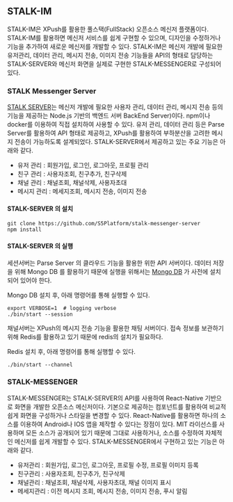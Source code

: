 ## STALK-IM

STALK-IM은 XPush를 활용한 풀스택(FullStack) 오픈소스 메신저 플랫폼이다. STALK-IM를 활용하면 메신저 서비스를 쉽게 구현할 수 있으며, 디자인을 수정하거나 기능을 추가하여 새로운 메신저를 개발할 수 있다. STALK-IM은 메신저 개발에 필요한 유저관리, 데이터 관리, 메시지 전송, 이미지 전송 기능들을 API의 형태로 담당하는 STALK-SERVER와 메신저 화면을 실제로 구현한 STALK-MESSENGER로 구성되어 있다.

###	STALK Messenger Server
[STALK SERVER](https://github.com/S5Platform/stalk-messenger-server)는 메신저 개발에 필요한 사용자 관리, 데이터 관리, 메시지 전송 등의 기능을 제공하는 Node.js 기반의 백엔드 서버 BackEnd Server)이다. npm이나 docker를 이용하여 직접 설치하여 사용할 수 있다. 유저 관리, 데이터 관리 등은 Parse Server를 활용하여 API 형태로 제공하고, XPush를 활용하여 부하분산을 고려한 메시지 전송이 가능하도록 설계되었다. STALK-SERVER에서 제공하고 있는 주요 기능은 아래와 같다.

-	유저 관리 : 회원가입, 로그인, 로그아웃, 프로필 관리
-	친구 관리 : 사용자조회, 친구추가, 친구삭제
-	채널 관리 : 채널조회, 채널삭제, 사용자초대
-	메시지 관리 : 메세지조회, 메시지 전송, 이미지 전송

#### STALK-SERVER 의 설치

```
git clone https://github.com/S5Platform/stalk-messenger-server
npm install
```

#### STALK-SERVER 의 실행

세션서버는 Parse Server 의 클라우드 기능을 활용한 위한 API 서버이다. 
데이터 저장을 위해 Mongo DB 를 활용하기 때문에
실행을 위해서는 [Mongo DB](https://www.mongodb.com/) 가 사전에 설치되어 있어야 한다.

Mongo DB 설치 후, 아래 명령어를 통해 실행할 수 있다.

```
export VERBOSE=1  # logging verbose
./bin/start --session
```

채널서버는 XPush의 메시지 전송 기능을 활용한 채팅 서버이다.
접속 정보를 보관하기 위해 Redis를 활용하고 있기 때문에 redis의 설치가 필요하다.

Redis 설치 후, 아래 명령어를 통해 실행할 수 있다.

```
./bin/start --channel
```


### STALK-MESSENGER

STALK-MESSENGER는 STALK-SERVER의 API를 사용하여 React-Native 기반으로 화면을 개발한 오픈소스 메신저이다. 기본으로 제공하는 컴포넌트를 활용하여 비교적 쉽게 화면을 구성하거나 스타일을 변경할 수 있다. React-Native를 활용하면 하나의 소스를 이용하여 Android나 IOS 앱을 제작할 수 있다는 장점이 있다. MIT 라이선스를 사용하며 모든 소스가 공개되어 있기 때문에 그대로 사용하거나, 소스를 수정하여 자체적인 메신저를 쉽게 개발할 수 있다. STALK-MESSENGER에서 구현하고 있는 기능은 아래와 같다.

-	유저관리 : 회원가입, 로그인, 로그아웃, 프로필 수정, 프로필 이미지 등록
-	친구관리 : 사용자조회, 친구추가, 친구삭제
-	채널관리 : 채널조회, 채널삭제, 사용자초대, 채널 이미지 표시
-	메세지관리 : 이전 메시지 조회, 메시지 전송, 이미지 전송, 푸시 알림

